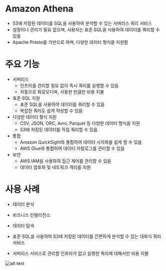 # Amazon Athena
- S3에 저장된 데이터를 SQL을 사용하여 분석할 수 있는 서버리스 쿼리 서비스
- 설정이나 관리가 필요 없으며, 사용자는 표준 SQL을 사용하여 데이터를 쿼리할 수 있음
- Apache Presto를 기반으로 하며, 다양한 데이터 형식을 지원함

# 주요 기능
- 서버리스
    - 인프라를 관리할 필요 없이 즉시 쿼리를 실행할 수 있음
    - 자동으로 화갖오디며, 사용한 만큼만 비용 지불
- 표준 SQL 지원
    - 표준 SQL을 사용하여 데이터를 쿼리할 수 있음
    - 복잡한 쿼리도 쉽게 작성할 수 있음
- 다양한 데이터 형식 지원
    - CSV, JSON, ORC, Avro, Parquet 등 다양한 데이터 형식을 지원
    - S3에 저장된 데이터를 직접 쿼리할 수 있음
- 통합
    - Amazon QuickSight와 통합하여 데이터 시각화를 쉽게 할 수 있음
    - AWS Glue와 통합하여 데이터 카탈로그를 관리할 수 있음
- 보안
    - AWS IAM을 사용하여 접근 제어를 관리할 수 있음
    - 데이터 암호화 및 네트워크 격리를 지원

# 사용 사례
- 데이터 분석
- 비즈니스 인텔리전스
- 데이터 탐색


- 표준 SQL을 사용하여 S3에 저장된 데이터를 간편하게 분석할 수 있는 대화식 쿼리 서비스
- 서버리스 서비스로 관리할 인프라가 없고 실행한 쿼리에 대해서만 비용 지불


![alt text](../../images/cloud/athena.png)